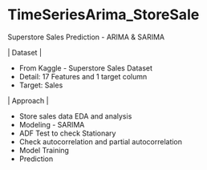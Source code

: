 # TimeSeriesArima_StoreSale

Superstore Sales Prediction - ARIMA & SARIMA

| Dataset |
- From Kaggle - Superstore Sales Dataset
- Detail: 17 Features and 1 target column
- Target: Sales

| Approach |
- Store sales data EDA and analysis
- Modeling - SARIMA
- ADF Test to check Stationary
- Check autocorrelation and partial autocorrelation
- Model Training
- Prediction
